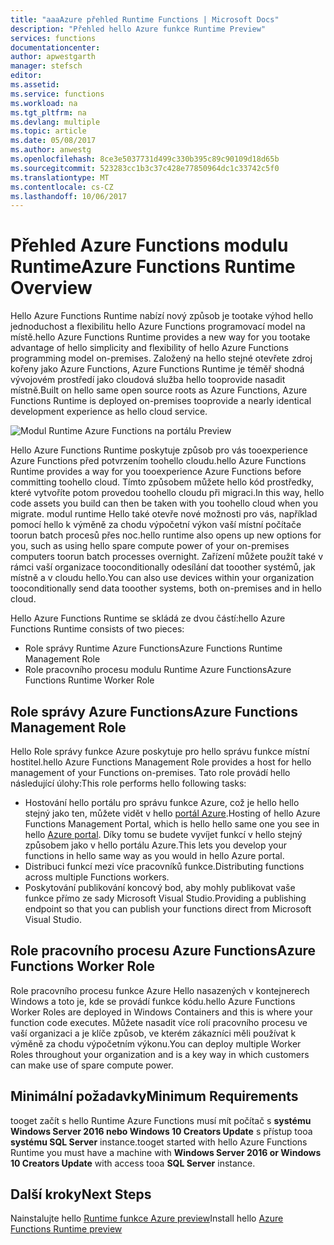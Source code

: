 ```yaml
---
title: "aaaAzure přehled Runtime Functions | Microsoft Docs"
description: "Přehled hello Azure funkce Runtime Preview"
services: functions
documentationcenter: 
author: apwestgarth
manager: stefsch
editor: 
ms.assetid: 
ms.service: functions
ms.workload: na
ms.tgt_pltfrm: na
ms.devlang: multiple
ms.topic: article
ms.date: 05/08/2017
ms.author: anwestg
ms.openlocfilehash: 8ce3e5037731d499c330b395c89c90109d18d65b
ms.sourcegitcommit: 523283cc1b3c37c428e77850964dc1c33742c5f0
ms.translationtype: MT
ms.contentlocale: cs-CZ
ms.lasthandoff: 10/06/2017
---
```

# <a name="azure-functions-runtime-overview"></a><span data-ttu-id="e7357-103">Přehled Azure Functions modulu Runtime</span><span class="sxs-lookup"><span data-stu-id="e7357-103">Azure Functions Runtime Overview</span></span>

<span data-ttu-id="e7357-104">Hello Azure Functions Runtime nabízí nový způsob je tootake výhod hello jednoduchost a flexibilitu hello Azure Functions programovací model na místě.</span><span class="sxs-lookup"><span data-stu-id="e7357-104">hello Azure Functions Runtime provides a new way for you tootake advantage of hello simplicity and flexibility of hello Azure Functions programming model on-premises.</span></span> <span data-ttu-id="e7357-105">Založený na hello stejné otevřete zdroj kořeny jako Azure Functions, Azure Functions Runtime je téměř shodná vývojovém prostředí jako cloudová služba hello tooprovide nasadit místně.</span><span class="sxs-lookup"><span data-stu-id="e7357-105">Built on hello same open source roots as Azure Functions, Azure Functions Runtime is deployed on-premises tooprovide a nearly identical development experience as hello cloud service.</span></span>

![Modul Runtime Azure Functions na portálu Preview][1]

<span data-ttu-id="e7357-107">Hello Azure Functions Runtime poskytuje způsob pro vás tooexperience Azure Functions před potvrzením toohello cloudu.</span><span class="sxs-lookup"><span data-stu-id="e7357-107">hello Azure Functions Runtime provides a way for you tooexperience Azure Functions before committing toohello cloud.</span></span> <span data-ttu-id="e7357-108">Tímto způsobem můžete hello kód prostředky, které vytvoříte potom provedou toohello cloudu při migraci.</span><span class="sxs-lookup"><span data-stu-id="e7357-108">In this way, hello code assets you build can then be taken with you toohello cloud when you migrate.</span></span>  <span data-ttu-id="e7357-109">modul runtime Hello také otevře nové možnosti pro vás, například pomocí hello k výměně za chodu výpočetní výkon vaší místní počítače toorun batch procesů přes noc.</span><span class="sxs-lookup"><span data-stu-id="e7357-109">hello runtime also opens up new options for you, such as using hello spare compute power of your on-premises computers toorun batch processes overnight.</span></span> <span data-ttu-id="e7357-110">Zařízení můžete použít také v rámci vaší organizace tooconditionally odesílání dat tooother systémů, jak místně a v cloudu hello.</span><span class="sxs-lookup"><span data-stu-id="e7357-110">You can also use devices within your organization tooconditionally send data tooother systems, both on-premises and in hello cloud.</span></span>

<span data-ttu-id="e7357-111">Hello Azure Functions Runtime se skládá ze dvou částí:</span><span class="sxs-lookup"><span data-stu-id="e7357-111">hello Azure Functions Runtime consists of two pieces:</span></span>
* <span data-ttu-id="e7357-112">Role správy Runtime Azure Functions</span><span class="sxs-lookup"><span data-stu-id="e7357-112">Azure Functions Runtime Management Role</span></span>
* <span data-ttu-id="e7357-113">Role pracovního procesu modulu Runtime Azure Functions</span><span class="sxs-lookup"><span data-stu-id="e7357-113">Azure Functions Runtime Worker Role</span></span>

## <a name="azure-functions-management-role"></a><span data-ttu-id="e7357-114">Role správy Azure Functions</span><span class="sxs-lookup"><span data-stu-id="e7357-114">Azure Functions Management Role</span></span>

<span data-ttu-id="e7357-115">Hello Role správy funkce Azure poskytuje pro hello správu funkce místní hostitel.</span><span class="sxs-lookup"><span data-stu-id="e7357-115">hello Azure Functions Management Role provides a host for hello management of your Functions on-premises.</span></span> <span data-ttu-id="e7357-116">Tato role provádí hello následující úlohy:</span><span class="sxs-lookup"><span data-stu-id="e7357-116">This role performs hello following tasks:</span></span>

* <span data-ttu-id="e7357-117">Hostování hello portálu pro správu funkce Azure, což je hello hello stejný jako ten, můžete vidět v hello [portál Azure](https://portal.azure.com).</span><span class="sxs-lookup"><span data-stu-id="e7357-117">Hosting of hello Azure Functions Management Portal, which is hello hello same one you see in hello [Azure portal](https://portal.azure.com).</span></span> <span data-ttu-id="e7357-118">Díky tomu se budete vyvíjet funkcí v hello stejný způsobem jako v hello portálu Azure.</span><span class="sxs-lookup"><span data-stu-id="e7357-118">This lets you develop your functions in hello same way as you would in hello Azure portal.</span></span>
* <span data-ttu-id="e7357-119">Distribuci funkcí mezi více pracovníků funkce.</span><span class="sxs-lookup"><span data-stu-id="e7357-119">Distributing functions across multiple Functions workers.</span></span>
* <span data-ttu-id="e7357-120">Poskytování publikování koncový bod, aby mohly publikovat vaše funkce přímo ze sady Microsoft Visual Studio.</span><span class="sxs-lookup"><span data-stu-id="e7357-120">Providing a publishing endpoint so that you can publish your functions direct from Microsoft Visual Studio.</span></span>

## <a name="azure-functions-worker-role"></a><span data-ttu-id="e7357-121">Role pracovního procesu Azure Functions</span><span class="sxs-lookup"><span data-stu-id="e7357-121">Azure Functions Worker Role</span></span>

<span data-ttu-id="e7357-122">Role pracovního procesu funkce Azure Hello nasazených v kontejnerech Windows a toto je, kde se provádí funkce kódu.</span><span class="sxs-lookup"><span data-stu-id="e7357-122">hello Azure Functions Worker Roles are deployed in Windows Containers and this is where your function code executes.</span></span>  <span data-ttu-id="e7357-123">Můžete nasadit více rolí pracovního procesu ve vaší organizaci a je klíče způsob, ve kterém zákazníci měli používat k výměně za chodu výpočetním výkonu.</span><span class="sxs-lookup"><span data-stu-id="e7357-123">You can deploy multiple Worker Roles throughout your organization and is a key way in which customers can make use of spare compute power.</span></span>

## <a name="minimum-requirements"></a><span data-ttu-id="e7357-124">Minimální požadavky</span><span class="sxs-lookup"><span data-stu-id="e7357-124">Minimum Requirements</span></span>

<span data-ttu-id="e7357-125">tooget začít s hello Runtime Azure Functions musí mít počítač s **systému Windows Server 2016 nebo Windows 10 Creators Update** s přístup tooa **systému SQL Server** instance.</span><span class="sxs-lookup"><span data-stu-id="e7357-125">tooget started with hello Azure Functions Runtime you must have a machine with **Windows Server 2016 or Windows 10 Creators Update** with access tooa **SQL Server** instance.</span></span>

## <a name="next-steps"></a><span data-ttu-id="e7357-126">Další kroky</span><span class="sxs-lookup"><span data-stu-id="e7357-126">Next Steps</span></span>

<span data-ttu-id="e7357-127">Nainstalujte hello [Runtime funkce Azure preview](https://aka.ms/azafr)</span><span class="sxs-lookup"><span data-stu-id="e7357-127">Install hello [Azure Functions Runtime preview](https://aka.ms/azafr)</span></span>

<!--Image references-->
[1]: ./media/functions-runtime-overview/AzureFunctionsRuntime_Portal.png
